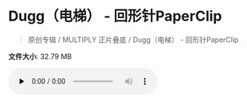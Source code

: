 # Dugg（电梯） - 回形针PaperClip

> 原创专辑 / MULTIPLY 正片叠底 / Dugg（电梯） - 回形针PaperClip

**文件大小**: 32.79 MB

<audio preload="none" controls><source src="https://file.hsyhx.top/video/原创专辑/MULTIPLY 正片叠底/Dugg（电梯） - 回形针PaperClip.flac" type="audio/mpeg">🤔 您的浏览器不支持此音频格式</audio>